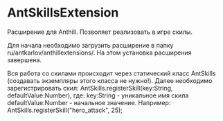 # AntSkillsExtension
Расширение для Anthill. Позволяет реализовать в игре скилы.

Для начала необходимо загрузить расширение в папку ru/antkarlov/anthillextensions/. На этом установка расширения завершена.

Вся работа со скилами происходит через статический класс AntSkills (создавать экземпляры этого класса не нужно!).
Далее необходимо зарегистрировать скил:
AntSkills.registerSkill(key:String, defaultValue:Number),
где: 
key:String - уникальное имя скила
defaultValue:Number - начальное значение.
Например:
AntSkills.registerSkill("hero_attack", 25);
